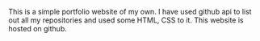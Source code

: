 This is a simple portfolio website of my own. I have used github api to list out all my repositories and used some HTML, CSS to it.
This website is hosted on github.
